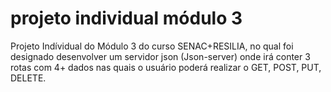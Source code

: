 # projeto individual módulo 3
Projeto Indívidual do Módulo 3 do curso SENAC+RESILIA, no qual foi designado desenvolver um servidor json (Json-server) onde
irá conter 3 rotas com 4+ dados nas quais o usuário poderá realizar o GET, POST, PUT, DELETE.
